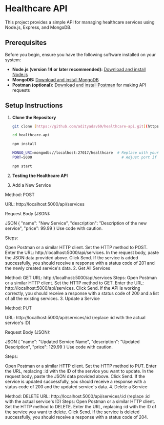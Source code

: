 # Healthcare API

This project provides a simple API for managing healthcare services using Node.js, Express, and MongoDB.

## Prerequisites

Before you begin, ensure you have the following software installed on your system:

- **Node.js (version 14 or later recommended):** [Download and install Node.js](https://nodejs.org/)
- **MongoDB:** [Download and install MongoDB](https://www.mongodb.com/try/download/community)
- **Postman (optional):** [Download and install Postman](https://www.postman.com/downloads/) for making API requests

## Setup Instructions

1. **Clone the Repository**

   ```bash
   git clone [https://github.com/adityadav69/healthcare-api.git](https://github.com/adityadav69/healthcare-api.git)

   cd healthcare-api

   npm install

   MONGO_URI=mongodb://localhost:27017/healthcare  # Replace with your MongoDB connection string
   PORT=5000                                         # Adjust port if needed

   npm start

 2.  **Testing the Healthcare API**
1. Add a New Service

Method: POST

URL: http://localhost:5000/api/services

Request Body (JSON):

JSON
{
  "name": "New Service",
  "description": "Description of the new service",
  "price": 99.99
}
Use code with caution.

Steps:

Open Postman or a similar HTTP client.
Set the HTTP method to POST.
Enter the URL: http://localhost:5000/api/services.
In the request body, paste the JSON data provided above.
Click Send.
If the service is added successfully, you should receive a response with a status code of 201 and the newly created service's data.
2. Get All Services

Method: GET
URL: http://localhost:5000/api/services
Steps:
Open Postman or a similar HTTP client.
Set the HTTP method to GET.
Enter the URL: http://localhost:5000/api/services.
Click Send.
If the API is working correctly, you should receive a response with a status code of 200 and a list of all the existing services.
3. Update a Service

Method: PUT

URL: http://localhost:5000/api/services/:id (replace :id with the actual service's ID)

Request Body (JSON):

JSON
{
  "name": "Updated Service Name",
  "description": "Updated Description",
  "price": 129.99
}
Use code with caution.

Steps:

Open Postman or a similar HTTP client.
Set the HTTP method to PUT.
Enter the URL, replacing :id with the ID of the service you want to update.
In the request body, paste the JSON data provided above.
Click Send.
If the service is updated successfully, you should receive a response with a status code of 200 and the updated service's data.
4. Delete a Service

Method: DELETE
URL: http://localhost:5000/api/services/:id (replace :id with the actual service's ID)
Steps:
Open Postman or a similar HTTP client.
Set the HTTP method to DELETE.
Enter the URL, replacing :id with the ID of the service you want to delete.
Click Send.
If the service is deleted successfully, you should receive a response with a status code of 204.  
